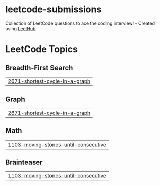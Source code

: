 # leetcode-submissions
Collection of LeetCode questions to ace the coding interview! - Created using [LeetHub](https://github.com/QasimWani/LeetHub)

<!---LeetCode Topics Start-->
# LeetCode Topics
## Breadth-First Search
|  |
| ------- |
| [2671-shortest-cycle-in-a-graph](https://github.com/UkcaGreen/leetcode-submissions/tree/master/2671-shortest-cycle-in-a-graph) |
## Graph
|  |
| ------- |
| [2671-shortest-cycle-in-a-graph](https://github.com/UkcaGreen/leetcode-submissions/tree/master/2671-shortest-cycle-in-a-graph) |
## Math
|  |
| ------- |
| [1103-moving-stones-until-consecutive](https://github.com/UkcaGreen/leetcode-submissions/tree/master/1103-moving-stones-until-consecutive) |
## Brainteaser
|  |
| ------- |
| [1103-moving-stones-until-consecutive](https://github.com/UkcaGreen/leetcode-submissions/tree/master/1103-moving-stones-until-consecutive) |
<!---LeetCode Topics End-->